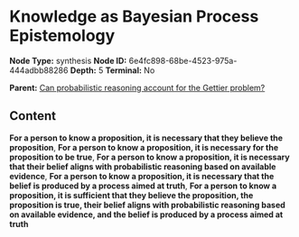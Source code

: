 # Knowledge as Bayesian Process Epistemology

**Node Type:** synthesis
**Node ID:** 6e4fc898-68be-4523-975a-444adbb88286
**Depth:** 5
**Terminal:** No

**Parent:** [Can probabilistic reasoning account for the Gettier problem?](can-probabilistic-reasoning-account-for-the-gettier-problem-antithesis-0a60299e-da0f-4f2c-92ce-3acb80f20189.md)

## Content

**For a person to know a proposition, it is necessary that they believe the proposition**, **For a person to know a proposition, it is necessary for the proposition to be true**, **For a person to know a proposition, it is necessary that their belief aligns with probabilistic reasoning based on available evidence**, **For a person to know a proposition, it is necessary that the belief is produced by a process aimed at truth**, **For a person to know a proposition, it is sufficient that they believe the proposition, the proposition is true, their belief aligns with probabilistic reasoning based on available evidence, and the belief is produced by a process aimed at truth**
